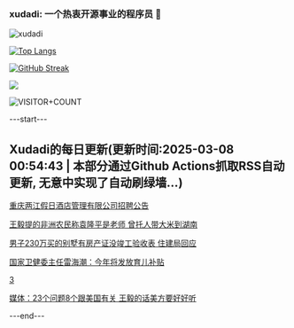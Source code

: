 ### xudadi: 一个热衷开源事业的程序员 👋

![xudadi](https://github-readme-stats-git-masterorgs-github-readme-stats-team.vercel.app/api?username=xudadi)

[![Top Langs](https://github-readme-stats.vercel.app/api/top-langs/?username=xudadi)](https://github.com/anuraghazra/github-readme-stats)

[![GitHub Streak](https://streak-stats.demolab.com?user=xudadi&locale=zh_Hans)](https://git.io/streak-stats)

![](https://raw.githubusercontent.com/xudadi/xudadi/main/assets/github-contribution-grid-snake.svg)

![VISITOR+COUNT](https://komarev.com/ghpvc/?username=xudadi&label=VISITOR+COUNT)


---start---

## Xudadi的每日更新(更新时间:2025-03-08 00:54:43 | 本部分通过Github Actions抓取RSS自动更新, 无意中实现了自动刷绿墙...)

[重庆两江假日酒店管理有限公司招聘公告](https://www.gongkaoleida.com/article/2313858)

[王毅提的非洲农民称袁隆平是老师 曾托人带大米到湖南](https://m.163.com/news/article/JQ2327NH05561G0D.html)

[男子230万买的别墅有房产证没竣工验收表 住建局回应](https://m.163.com/news/article/JQ1UA8ST05561G0D.html)

[国家卫健委主任雷海潮：今年将发放育儿补贴](https://m.163.com/news/article/JQ258EMP05198CJN.html)

[3](https://m.163.com/touch/news/sub/domestic)

[媒体：23个问题8个跟美国有关 王毅的话美方要好好听](https://m.163.com/news/article/JQ24OO4G051482MP.html)

---end---
